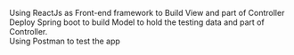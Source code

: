 Using ReactJs as Front-end framework to Build View and part of Controller  
Deploy Spring boot to build Model to hold the testing data and part of Controller.  
Using Postman to test the app  
